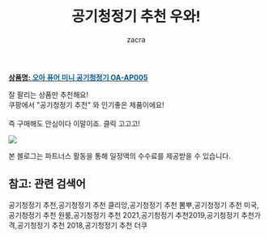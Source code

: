 ﻿---
layout: post
title:  "공기청정기 추천 우와!"
author: zacra
categories: [ 아이템 ]
tags: [공기청정기 추천,공기청정기 추천 클리앙,공기청정기 추천 뽐뿌,공기청정기 추천 미국,공기청정기 추천 원룸,공기청정기 추천 2021,공기청정기 추천2019,공기청정기 추천가격,공기청정기 추천 2018,공기청정기 추천 더쿠]
image: https://static.coupangcdn.com/image/retail/images/82574104139736-94657a6a-af17-439b-90e4-30b0be053b34.jpg 
description: "쿠팡에서 공기청정기 추천 관련 상품으로 가장 잘팔리는 제품 중 하나라는 사실!!."
rating: 4.5
---

<a href="https://link.coupang.com/re/AFFSDP?lptag=AF8407795&pageKey=224865338&itemId=709349330&vendorItemId=4802677744&traceid=V0-153-315a9e4ed319d236"><b>상품명: <font color='#01579B'>오아 퓨어 미니 공기청정기 OA-AP005</font></b></a>

잘 팔리는 상품만 추천해요!<br/>
쿠팡에서 "공기청정기 추천" 와 인기좋은 제품이에요!<br/><br/>
즉 구매해도 안심이다 이말이죠. 클릭 고고고! <br/>



<a href="https://link.coupang.com/re/AFFSDP?lptag=AF8407795&pageKey=224865338&itemId=709349330&vendorItemId=4802677744&traceid=V0-153-315a9e4ed319d236"><img src="https://thumbnail9.coupangcdn.com/thumbnails/remote/q89/image/retail/images/363344389465040-7d74445d-8131-47ba-9b37-f980f4b34825.jpg"></a> 

본 블로그는 파트너스 활동을 통해 일정액의 수수료를 제공받을 수 있습니다.

## 참고: 관련 검색어    
공기청정기 추천,공기청정기 추천 클리앙,공기청정기 추천 뽐뿌,공기청정기 추천 미국,공기청정기 추천 원룸,공기청정기 추천 2021,공기청정기 추천2019,공기청정기 추천가격,공기청정기 추천 2018,공기청정기 추천 더쿠